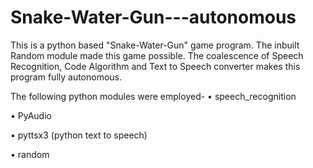 # Snake-Water-Gun---autonomous

This is a python based "Snake-Water-Gun" game program. The inbuilt Random module made this game possible. The coalescence of Speech Recognition, Code Algorithm and Text to Speech converter makes this program fully autonomous.

The following python modules were employed-
• speech_recognition 


• PyAudio


• pyttsx3 (python text to speech)


• random

